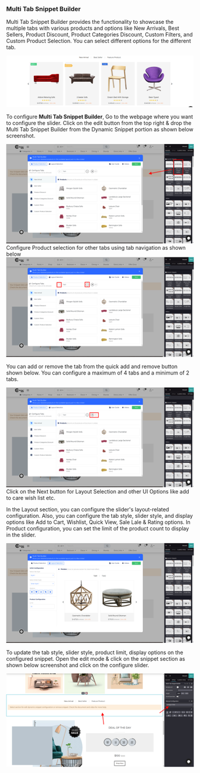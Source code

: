 
### Multi Tab Snippet Builder



Multi Tab Snippet Builder provides the functionality to showcase the multiple tabs with various products and options like New Arrivals, Best Sellers, Product Discount, Product Categories Discount, Custom Filters, and Custom Product Selection. You can select different options for the different tab.


![](./images/50-1.png)


To configure **Multi Tab Snippet Builder**, Go to the webpage where you want to configure the slider. Click on the edit button from the top right & drop the Multi Tab Snippet Builder from the Dynamic Snippet portion as shown below screenshot.


![](./images/50-2.png)Configure Product selection for other tabs using tab navigation as shown below![](./images/50-3.png)


You can add or remove the tab from the quick add and remove button shown below. You can configure a maximum of 4 tabs and a minimum of 2 tabs.


![](./images/50-4.png)Click on the Next button for Layout Selection and other UI Options like add to care wish list etc.


In the Layout section, you can configure the slider's layout-related configuration. Also, you can configure the tab style, slider style, and display options like Add to Cart, Wishlist, Quick View, Sale Lale & Rating options. In Product configuration, you can set the limit of the product count to display in the slider.  

![](./images/50-5.png)


To update the tab style, slider style, product limit, display options on the configured snippet. Open the edit mode & click on the snippet section as shown below screenshot and click on the configure slider.


![](./images/50-6.png)



